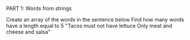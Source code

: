PART 1: Words from strings

Create an array of the words in the sentence below
Find how many words have a length equal to 5
"Tacos must not have lettuce Only meat and cheese and salsa"

